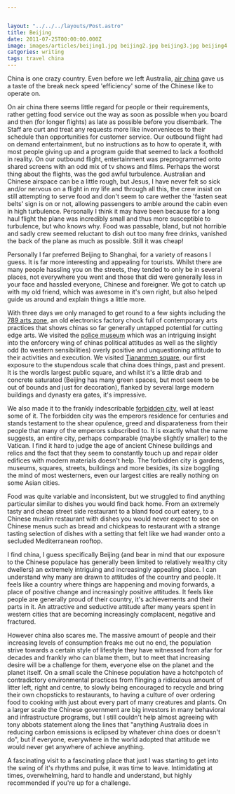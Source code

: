 ```yaml
---


layout: "../../../layouts/Post.astro"
title: Beijing
date: 2011-07-25T00:00:00.000Z
image: images/articles/beijing1.jpg beijing2.jpg beijing3.jpg beijing4.jpg beijing5.jpg beijingreceipt.jpg
catgories: writing
tags: travel china
---
```


China is one crazy country. Even before we left Australia, <a href="https://www.google.co.uk/url?sa=t&source=web&cd=1&ved=0CD0QFjAA&url=http%3A%2F%2Fwww.airchina.com%2F&rct=j&q=air%20china&ei=Em8tTsH-H4fOhAfM2bmqCw&usg=AFQjCNGNWJqlHZ88hV2xYX6QjMI1QzFf1Q&cad=rja" target="_blank">air china</a> gave us a taste of the break neck speed 'efficiency' some of the Chinese like to operate on.

On air china there seems little regard for people or their requirements, rather getting food service out the way as soon as possible when you board and then (for longer flights) as late as possible before you disembark. The Staff are curt and treat any requests more like invonvenieces to their schedule than opportunities for customer service. Our outbound flight had on demand entertainment, but no instructions as to how to operate it, with most people giving up and a program guide that seemed to lack a foothold in reality. On our outbound flight, entertainment was preprogrammed onto shared screens with an odd mix of tv shows and films. Perhaps the worst thing about the flights, was the god awful turbulence. Australian and Chinese airspace can be a little rough, but Jesus, I have never felt so sick and/or nervous on a flight in my life and through all this, the crew insist on still attempting to serve food and don't seem to care wether the 'fasten seat belts' sign is on or not, allowing passengers to amble around the cabin even in high turbulence. Personally I think it may have been because for a long haul flight the plane was incredibly small and thus more susceptible to turbulence, but who knows why. Food was passable, bland, but not horrible and sadly crew seemed reluctant to dish out too many free drinks, vanished the back of the plane as much as possible. Still it was cheap!

Personally I far preferred Beijing to Shanghai, for a variety of reasons I guess. It is far more interesting and appealing for tourists. Whilst there are many people hassling you on the streets, they tended to only be in several places, not everywhere you went and those that did were generally less in your face and hassled everyone, Chinese and foreigner. We got to catch up with my old friend, which was awesome in it's own right, but also helped guide us around and explain things a little more.

With three days we only managed to get round to a few sights including the <a href="https://en.wikipedia.org/wiki/798_Art_Zone" target="_blank">789 arts zone</a>, an old electronics factory chock full of contemporary arts practices that shows chinas so far generally untapped potential for cutting edge arts. We visited the <a href="https://www.china.org.cn/english/features/museums/129054.htm" target="_blank">police museum</a> which was an intriguing insight into the enforcery wing of chinas political attitudes as well as the slightly odd (to western sensibilities) overly positive and unquestioning attitude to their activities and execution. We visited <a href="https://en.wikipedia.org/wiki/Tiananmen_Square" target="_blank">Tiananmen square</a>, our first exposure to the stupendous scale that china does things, past and present. It is the wordls largest public square, and whilst it's a little drab and concrete saturated (Beijing has many green spaces, but most seem to be out of bounds and just for decoration), flanked by several large modern buildings and dynasty era gates, it's impressive.

We also made it to the frankly indescribable <a href="https://en.wikipedia.org/wiki/Forbidden_City" target="_blank">forbidden city</a>, well at least some of it. The forbidden city was the emperors residence for centuries and stands testament to the shear opulence, greed and disparateness from their people that many of the emperors subscribed to. It is exactly what the name suggests, an entire city, perhaps comparable (maybe slightly smaller) to the Vatican. I find it hard to judge the age of ancient Chinese buildings and relics and the fact that they seem to constantly touch up and repair older edifices with modern materials doesn't help. The forbidden city is gardens, museums, squares, streets, buildings and more besides, its size boggling the mind of most westerners, even our largest cities are really nothing on some Asian cities.

Food was quite variable and inconsistent, but we struggled to find anything particular similar to dishes you would find back home. From an extremely tasty and cheap street side restaurant to a bland food court eatery, to a Chinese muslim restaurant with dishes you would never expect to see on Chinese menus such as bread and chickpeas to restaurant with a strange tasting selection of dishes with a setting that felt like we had wander onto a secluded Mediterranean rooftop.

I find china, I guess specifically Beijing (and bear in mind that our exposure to the Chinese populace has generally been limited to relatively wealthy city dwellers) an extremely intriguing and increasingly appealing place. I can understand why many are drawn to attitudes of the country and people. It feels like a country where things are happening and moving forwards, a place of positive change and increasingly positive attitudes. It feels like people are generally proud of their country, it's achievements and their parts in it. An attractive and seductive attitude after many years spent in western cities that are becoming increasingly complacent, negative and fractured.

However china also scares me. The massive amount of people and their increasing levels of consumption freaks me out no end, the population strive towards a certain style of lifestyle they have witnessed from afar for decades and frankly who can blame them, but to meet that increasing desire will be a challenge for them, everyone else on the planet and the planet itself. On a small scale the Chinese population have a hotchpotch of contradictory environmental practices from flinging a ridiculous amount of litter left, right and centre, to slowly being encouraged to recycle and bring their own chopsticks to restaurants, to having a culture of over ordering food to cooking with just about every part of many creatures and plants. On a larger scale the Chinese government are big investors in many behavioral and infrastructure programs, but I still couldn't help almost agreeing with tony abbots statement along the lines that "anything Australia does in reducing carbon emissions is eclipsed by whatever china does or doesn't do", but if everyone, everywhere in the world adopted that attitude we would never get anywhere of achieve anything.

A fascinating visit to a fascinating place that just I was starting to get into the swing of it's rhythms and pulse, it was time to leave. Intimidating at times, overwhelming, hard to handle and understand, but highly recommended if you're up for a challenge.
